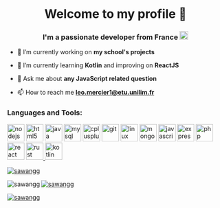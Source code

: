 <h1 align="center">Welcome to my profile 👋</h1>
<h3 align="center">I'm a passionate developer from France <img src="https://www.emojibase.com/resources/img/emojis/apple/x1f1eb-1f1f7.png.pagespeed.ic.zH5CTRZt1F.png" alt="fr" width="20" height="20"/></h3>

- 🔭 I’m currently working on **my school's projects**

- 🌱 I’m currently learning **Kotlin** and improving on **ReactJS**

- 💬 Ask me about **any JavaScript related question**

- 📫 How to reach me **leo.mercier1@etu.unilim.fr**

<h3 align="left">Languages and Tools:</h3>
<p align="left">
    <a href="https://nodejs.org" target="_blank"> <img src="https://devicons.github.io/devicon/devicon.git/icons/nodejs/nodejs-original-wordmark.svg" alt="nodejs" width="40" height="40"/></a> 
    <a href="https://www.w3.org/html/" target="_blank"> <img src="https://devicons.github.io/devicon/devicon.git/icons/html5/html5-original-wordmark.svg" alt="html5" width="40" height="40"/></a> 
    <a href="https://www.java.com" target="_blank"> <img src="https://devicons.github.io/devicon/devicon.git/icons/java/java-original-wordmark.svg" alt="java" width="40" height="40"/></a> 
    <a href="https://www.mysql.com/" target="_blank"> <img src="https://devicons.github.io/devicon/devicon.git/icons/mysql/mysql-original-wordmark.svg" alt="mysql" width="40" height="40"/></a>
  <a href="https://www.w3schools.com/cpp/" target="_blank"> <img src="https://devicons.github.io/devicon/devicon.git/icons/cplusplus/cplusplus-original.svg"    alt="cplusplus" width="40" height="40"/></a> 
  <a href="https://git-scm.com/" target="_blank"> <img src="https://www.vectorlogo.zone/logos/git-scm/git-scm-icon.svg" alt="git" width="40" height="40"/></a> 
  <a href="https://www.linux.org/" target="_blank"> <img src="https://devicons.github.io/devicon/devicon.git/icons/linux/linux-original.svg" alt="linux" width="40" height="40"/></a> 
  <a href="https://www.mongodb.com/" target="_blank"> <img src="https://devicons.github.io/devicon/devicon.git/icons/mongodb/mongodb-original-wordmark.svg" alt="mongodb" width="40" height="40"/></a> 
  <a href="https://developer.mozilla.org/en-US/docs/Web/JavaScript" target="_blank"> <img src="https://devicons.github.io/devicon/devicon.git/icons/javascript/javascript-original.svg" alt="javascript" width="40" height="40"/></a> 
  <a href="https://expressjs.com" target="_blank"> <img src="https://devicons.github.io/devicon/devicon.git/icons/express/express-original-wordmark.svg" alt="express" width="40" height="40"/></a>
  <a href="https://www.php.net" target="_blank"> <img src="https://devicons.github.io/devicon/devicon.git/icons/php/php-original.svg" alt="php" width="40" height="40"/></a> 
  <a href="https://reactjs.org/" target="_blank"> <img src="https://devicons.github.io/devicon/devicon.git/icons/react/react-original-wordmark.svg" alt="react" width="40" height="40"/></a>
  <a href="https://www.rust-lang.org" target="_blank"> <img src="https://devicons.github.io/devicon/devicon.git/icons/rust/rust-plain.svg" alt="rust" width="40" height="40"/> </a>
  <a href="https://kotlinlang.org" target="_blank"> <img src="https://www.vectorlogo.zone/logos/kotlinlang/kotlinlang-icon.svg" alt="kotlin" width="40" height="40"/>
</p>

<p align="left"> <img src="https://komarev.com/ghpvc/?username=sawangg" alt="sawangg" /> </p>

<p><img align="left" src="https://github-readme-stats.vercel.app/api/top-langs/?username=sawangg&layout=compact" alt="sawangg" /></p>

<p><img align="center" src="https://github-readme-stats.vercel.app/api?username=sawangg&show_icons=true&locale=en" alt="sawangg" /></p>

<p><img align="center" src="https://github-readme-streak-stats.herokuapp.com/?user=sawangg&" alt="sawangg" /></p>
